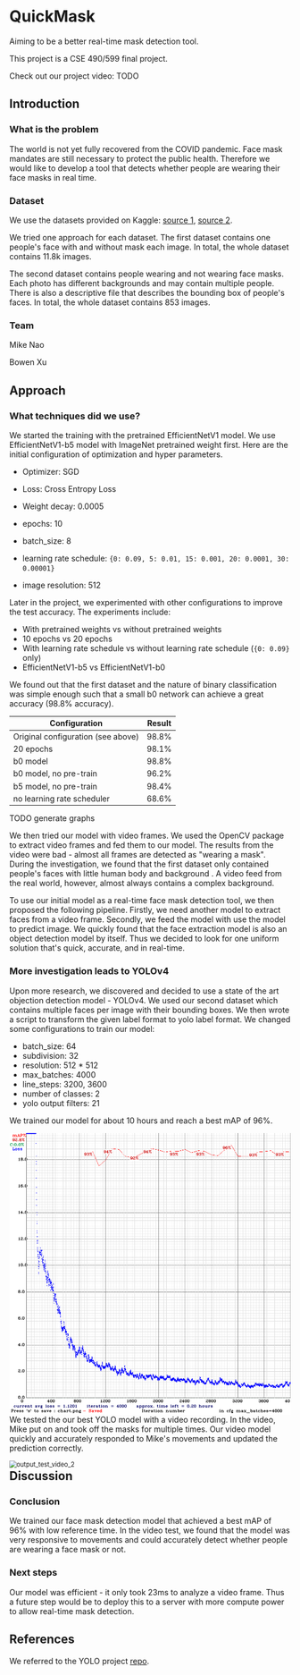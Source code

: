 # QuickMask

Aiming to be a better real-time mask detection tool. 

This project is a CSE 490/599 final project. 

Check out our project video: TODO



## Introduction

### What is the problem

The world is not yet fully recovered from the COVID pandemic. Face mask mandates are still necessary to protect the public health. Therefore we would like to develop a tool that detects whether people are wearing their face masks in real time. 

### Dataset

We use the datasets provided on Kaggle: [source 1](https://www.kaggle.com/ashishjangra27/face-mask-12k-images-dataset), [source 2](https://www.kaggle.com/andrewmvd/face-mask-detection). 

We tried one approach for each dataset. The first dataset contains one people's face with and without mask each image. In total, the whole dataset contains 11.8k images. 

The second dataset contains people wearing and not wearing face masks. Each photo has different backgrounds and may contain multiple people. There is also a descriptive file that describes the bounding box of people's faces. In total, the whole dataset contains 853 images. 

### Team

Mike Nao

Bowen Xu

## Approach

### What techniques did we use?

We started the training with the pretrained EfficientNetV1 model. We use EfficientNetV1-b5 model with ImageNet pretrained weight first. Here are the initial configuration of optimization and hyper parameters. 

- Optimizer: SGD

- Loss: Cross Entropy Loss

- Weight decay: 0.0005

- epochs: 10

- batch_size: 8

- learning rate schedule: `{0: 0.09, 5: 0.01, 15: 0.001, 20: 0.0001, 30: 0.00001}`

- image resolution: 512

Later in the project,  we experimented with other configurations to improve the test accuracy. The experiments include:

- With pretrained weights vs without pretrained weights
- 10 epochs vs 20 epochs
- With learning rate schedule vs without learning rate schedule (`{0: 0.09}` only)
- EfficientNetV1-b5 vs EfficientNetV1-b0

We found out that the first dataset and the nature of binary classification was simple enough such that a small b0 network can achieve a great accuracy (98.8% accuracy). 

| Configuration                      | Result |
| ---------------------------------- | ------ |
| Original configuration (see above) | 98.8%  |
| 20 epochs                          | 98.1%  |
| b0 model                           | 98.8%  |
| b0 model, no pre-train             | 96.2%  |
| b5 model, no pre-train             | 98.4%  |
| no learning rate scheduler         | 68.6%  |

TODO generate graphs

We then tried our model with video frames. We used the OpenCV package to extract video frames and fed them to our model. The results from the video were bad - almost all frames are detected as "wearing a mask". During the investigation, we found that the first dataset only contained people's faces with little human body and background . A video feed from the real world, however, almost always contains a complex background. 

To use our initial model as a real-time face mask detection tool, we then proposed the following pipeline. Firstly, we need another model to extract faces from a video frame. Secondly, we feed the model with use the model to predict image. We quickly found that the face extraction model is also an object detection model by itself. Thus we decided to look for one uniform solution that's quick, accurate, and in real-time. 

### More investigation leads to YOLOv4

Upon more research, we discovered and decided to use a state of the art objection detection model - YOLOv4. We used our second dataset which contains multiple faces per image with their bounding boxes. We then wrote a script to transform the given label format to yolo label format. We changed some configurations to train our model:

- batch_size: 64
- subdivision: 32
- resolution: 512 * 512
- max_batches: 4000
- line_steps: 3200, 3600
- number of classes: 2
- yolo output filters: 21

We trained our model for about 10 hours and reach a best mAP of 96%. 

<img src="chart_mask_yolo.png" alt="chart_mask_yolo" style="zoom:67%; float:left;" />

We tested the our best YOLO model with a video recording. In the video, Mike put on and took off the masks for multiple times. Our video model quickly and accurately responded to Mike's movements and updated the prediction correctly. 

<img src="output_test_video_2.gif" alt="output_test_video_2" style="float:left; zoom:80%" />

## Discussion

### Conclusion

We trained our face mask detection model that achieved a best mAP of 96% with low reference time. In the video test, we found that the model was very responsive to movements and could accurately detect whether people are wearing a face mask or not. 

### Next steps

Our model was efficient - it only took 23ms to analyze a video frame. Thus a future step would be to deploy this to a server with more compute power to allow real-time mask detection. 



## References

We referred to the YOLO project [repo](https://github.com/AlexeyAB/darknet). 